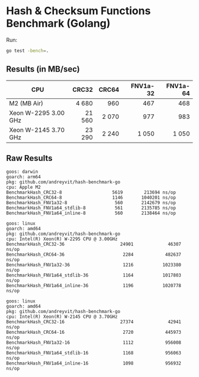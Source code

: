# Hash & Checksum Functions Benchmark (Golang)

Run:

```bash
go test -bench=.
```


## Results (in MB/sec)

| CPU                   | CRC32  | CRC64  | FNV1a-32 | FNV1a-64 |
| --------------------- |------: | -----: | -------: | -------: |
| M2 (MB Air)           |  4 680 |    960 |    467   |    468   |
| Xeon W-2295 3.00 GHz  | 21 560 |  2 070 |    977   |    983   |
| Xeon W-2145 3.70 GHz  | 23 290 |  2 240 |  1 050   |  1 050   |

## Raw Results

```
goos: darwin
goarch: arm64
pkg: github.com/andreyvit/hash-benchmark-go
cpu: Apple M2
BenchmarkHash_CRC32-8            	    5619	    213694 ns/op
BenchmarkHash_CRC64-8            	    1146	   1040201 ns/op
BenchmarkHash_FNV1a32-8          	     560	   2142679 ns/op
BenchmarkHash_FNV1a64_stdlib-8   	     561	   2135785 ns/op
BenchmarkHash_FNV1a64_inline-8   	     560	   2138464 ns/op

goos: linux
goarch: amd64
pkg: github.com/andreyvit/hash-benchmark-go
cpu: Intel(R) Xeon(R) W-2295 CPU @ 3.00GHz
BenchmarkHash_CRC32-36                     24901             46307 ns/op
BenchmarkHash_CRC64-36                      2284            482637 ns/op
BenchmarkHash_FNV1a32-36                    1216           1023380 ns/op
BenchmarkHash_FNV1a64_stdlib-36             1164           1017803 ns/op
BenchmarkHash_FNV1a64_inline-36             1196           1020778 ns/op

goos: linux
goarch: amd64
pkg: github.com/andreyvit/hash-benchmark-go
cpu: Intel(R) Xeon(R) W-2145 CPU @ 3.70GHz
BenchmarkHash_CRC32-16                     27374             42941 ns/op
BenchmarkHash_CRC64-16                      2720            445973 ns/op
BenchmarkHash_FNV1a32-16                    1112            956008 ns/op
BenchmarkHash_FNV1a64_stdlib-16             1168            956063 ns/op
BenchmarkHash_FNV1a64_inline-16             1098            956932 ns/op
```
